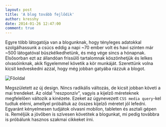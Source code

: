 ```yaml
---
layout: post
title: 'A blog tovább fejlődik'
author: kresshy
date: 2014-01-26 12:47:00
comment: true
---
```


Egyre több látogatója van a blogunknak, hogy tényleges adatokkal szolgálhassunk a csúcs eddig a napi ~70 ember volt és havi szinten már ~500 látogatóval büszkélkedhetünk, és még vége sincs a hónapnak. Elsősorban ezt az állandóan frissülő tartalomnak köszönhetjük és lelkes olvasóinknak, akik figyelemmel követik a kör munkáját. Szerettünk volna kicsit kedveskedni azzal, hogy még jobban gatyába rázzuk a blogot.

![Főoldal](https://warp.kir-dev.sch.bme.hu/img/blobs/redirect/eyJfcmFpbHMiOnsibWVzc2FnZSI6IkJBaHBXQT09IiwiZXhwIjpudWxsLCJwdXIiOiJibG9iX2lkIn19--a8ec8a3ef1d1d3c8a07384187a0ae056c41a7043/new_blog.jpg)

Megszületett az új design. Nincs radikális változás, de kicsit jobban követi a mai trendeket. Az oldal "reszponzív", vagyis a kijelző méreteknek megfelelően változik a kinézete. Ezeket az úgynevezett `CSS media query`-kel tudtuk elérni, amellyel próbáltuk az összes kijelző méretet jól lefedni. Egyaránt kényelmesen tudjátok olvasni mobilon, tableten és asztali gépen is. Reméljük a jövőben is szívesen követitek a blogunkat, mi pedig továbbra is próbálunk hasznos szakmai cikkeket írni.
